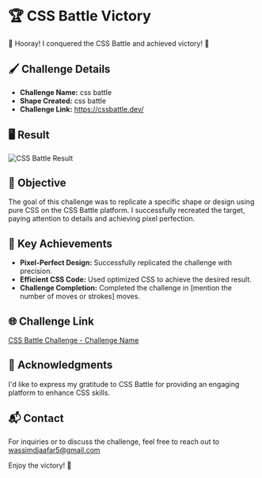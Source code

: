 # 🏆 CSS Battle Victory

🎉 Hooray! I conquered the CSS Battle and achieved victory! 🎉

## 🖌️ Challenge Details

- **Challenge Name:** css battle
- **Shape Created:** css battle
- **Challenge Link:** https://cssbattle.dev/

## 🖥️ Result

![CSS Battle Result](https://wassimoubaziz.github.io/css-battle/)

## 🎯 Objective

The goal of this challenge was to replicate a specific shape or design using pure CSS on the CSS Battle platform. I successfully recreated the target, paying attention to details and achieving pixel perfection.

## 🚀 Key Achievements

- **Pixel-Perfect Design:** Successfully replicated the challenge with precision.
- **Efficient CSS Code:** Used optimized CSS to achieve the desired result.
- **Challenge Completion:** Completed the challenge in [mention the number of moves or strokes] moves.

## 🌐 Challenge Link

[CSS Battle Challenge - Challenge Name](https://cssbattle.dev/)

## 🤝 Acknowledgments

I'd like to express my gratitude to CSS Battle for providing an engaging platform to enhance CSS skills.

## 📬 Contact

For inquiries or to discuss the challenge, feel free to reach out to wassimdjaafar5@gmail.com

Enjoy the victory! 🎉
